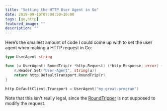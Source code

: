 ```yaml
---
title: "Setting the HTTP User Agent in Go"
date: 2019-09-10T07:04:50+10:00
tags: [go,http]
featured_image: ""
description: ""
---
```


Here’s the smallest amount of code I could come up with to set the
user agent when making a HTTP request in Go:

```Go
type UserAgent string

func (u UserAgent) RoundTrip(r *http.Request) (*http.Response, error) {
    r.Header.Set("User-Agent", string(u))
    return http.DefaultTransport.RoundTrip(r)
}

http.DefaultClient.Transport = UserAgent("my-great-program")
```

Note that this isn't really legal, since the
[RoundTripper](https://pkg.go.dev/net/http#RoundTripper)
is not supposed to modify the request.
